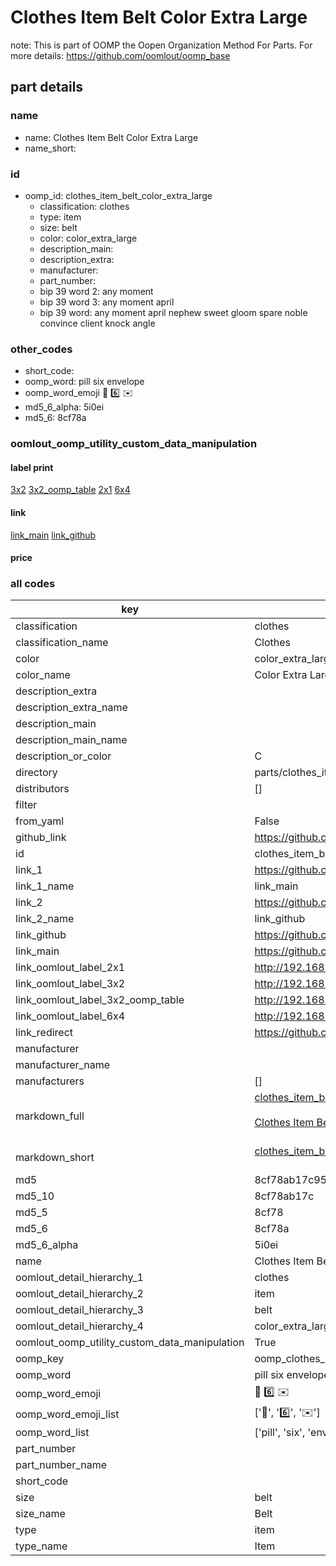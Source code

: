 # Clothes Item Belt Color Extra Large  

note: This is part of OOMP the Oopen Organization Method For Parts. For more details: https://github.com/oomlout/oomp_base

##  part details
  







### name
* name: Clothes Item Belt Color Extra Large
* name_short: 
### id
* oomp_id: clothes_item_belt_color_extra_large
  * classification: clothes
  * type: item
  * size: belt
  * color: color_extra_large
  * description_main: 
  * description_extra: 
  * manufacturer: 
  * part_number: 
  * bip 39 word 2: any moment
  * bip 39 word 3: any moment april
  * bip 39 word: any moment april nephew sweet gloom spare noble convince client knock angle

### other_codes
* short_code: 
* oomp_word: pill six envelope
* oomp_word_emoji :pill: :six: :envelope:
* md5_6_alpha: 5i0ei
* md5_6: 8cf78a






### oomlout_oomp_utility_custom_data_manipulation
#### label print
[3x2](http://192.168.1.245:1112/?label=oomp%205i0ei)
[3x2_oomp_table](http://192.168.1.108:1112/?label=oomp%205i0ei)
[2x1](http://192.168.1.242:1112/?label=oomp%205i0ei)
[6x4](http://192.168.1.55:1112/?label=oomp%205i0ei)    

#### link

[link_main](https://github.com/oomlout/oomlout_oomp_version_1_messy/tree/main/parts/clothes_item_belt_color_extra_large) [link_github](https://github.com/oomlout/oomlout_oomp_version_1_messy/tree/main/parts/clothes_item_belt_color_extra_large)                             

#### price







### all codes 
| key | value |  
| --- | --- |  
| classification | clothes |  
| classification_name | Clothes |  
| color | color_extra_large |  
| color_name | Color Extra Large |  
| description_extra |  |  
| description_extra_name |  |  
| description_main |  |  
| description_main_name |  |  
| description_or_color | C  |  
| directory | parts/clothes_item_belt_color_extra_large |  
| distributors | [] |  
| filter |  |  
| from_yaml | False |  
| github_link | https://github.com/oomlout/oomlout_oomp_part_src/tree/main/parts/clothes_item_belt_color_extra_large |  
| id | clothes_item_belt_color_extra_large |  
| link_1 | https://github.com/oomlout/oomlout_oomp_version_1_messy/tree/main/parts/clothes_item_belt_color_extra_large |  
| link_1_name | link_main |  
| link_2 | https://github.com/oomlout/oomlout_oomp_version_1_messy/tree/main/parts/clothes_item_belt_color_extra_large |  
| link_2_name | link_github |  
| link_github | https://github.com/oomlout/oomlout_oomp_version_1_messy/tree/main/parts/clothes_item_belt_color_extra_large |  
| link_main | https://github.com/oomlout/oomlout_oomp_version_1_messy/tree/main/parts/clothes_item_belt_color_extra_large |  
| link_oomlout_label_2x1 | http://192.168.1.242:1112/?label=oomp%205i0ei |  
| link_oomlout_label_3x2 | http://192.168.1.245:1112/?label=oomp%205i0ei |  
| link_oomlout_label_3x2_oomp_table | http://192.168.1.108:1112/?label=oomp%205i0ei |  
| link_oomlout_label_6x4 | http://192.168.1.55:1112/?label=oomp%205i0ei |  
| link_redirect | https://github.com/oomlout/oomlout_oomp_version_1_messy/tree/main/parts/clothes_item_belt_color_extra_large |  
| manufacturer |  |  
| manufacturer_name |  |  
| manufacturers | [] |  
| markdown_full | [clothes_item_belt_color_extra_large](none)<br>[](none)<br>[Clothes Item Belt Color Extra Large](none)<br><br> |  
| markdown_short | [clothes_item_belt_color_extra_large](none)<br><br> |  
| md5 | 8cf78ab17c95ba0d8dedd94415e3b851 |  
| md5_10 | 8cf78ab17c |  
| md5_5 | 8cf78 |  
| md5_6 | 8cf78a |  
| md5_6_alpha | 5i0ei |  
| name | Clothes Item Belt Color Extra Large |  
| oomlout_detail_hierarchy_1 | clothes |  
| oomlout_detail_hierarchy_2 | item |  
| oomlout_detail_hierarchy_3 | belt |  
| oomlout_detail_hierarchy_4 | color_extra_large |  
| oomlout_oomp_utility_custom_data_manipulation | True |  
| oomp_key | oomp_clothes_item_belt_color_extra_large |  
| oomp_word | pill six envelope |  
| oomp_word_emoji | :pill: :six: :envelope: |  
| oomp_word_emoji_list | [':pill:', ':six:', ':envelope:'] |  
| oomp_word_list | ['pill', 'six', 'envelope'] |  
| part_number |  |  
| part_number_name |  |  
| short_code |  |  
| size | belt |  
| size_name | Belt |  
| type | item |  
| type_name | Item |  
